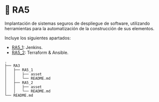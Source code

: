 # 📁 RA5

Implantación de sistemas seguros de despliegue de software, utilizando herramientas para la
automatización de la construcción de sus elementos.


Incluye los siguientes apartados:
* [RA5_1](/RA5_1): Jenkins.
* [RA5_2](/RA5_2): Terraform & Ansible.

```
.
├── RA3
│   ├── RA5_1
│   │   ├── asset
│   │   └── README.md
│   ├── RA5_2
│   │   ├── asset
│   │   └── README.md
└── README.md
```
